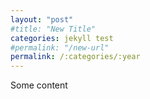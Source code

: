 ```yaml
---
layout: "post"
#title: "New Title"
categories: jekyll test
#permalink: "/new-url"
permalink: /:categories/:year
---
```


Some content